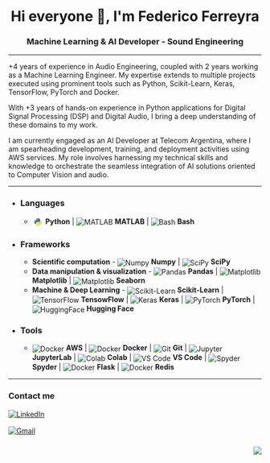 <h1 align="center">Hi everyone 👋, I'm Federico Ferreyra </h1>
<h3 align="center">Machine Learning & AI Developer - Sound Engineering
</h3>

---

+4 years of experience in Audio Engineering, coupled with 2 years working as a Machine Learning Engineer.  My expertise extends to multiple projects executed using prominent tools such as Python, Scikit-Learn, Keras, TensorFlow, PyTorch and Docker. 

With +3 years of hands-on experience in Python applications for Digital Signal Processing (DSP) and Digital Audio, I bring a deep understanding of these domains to my work. 

I am currently engaged as an AI Developer at Telecom Argentina, where I am spearheading development, training, and deployment activities using AWS services. My role involves harnessing my technical skills and knowledge to orchestrate the seamless integration of AI solutions oriented to Computer Vision and audio.

---

- <h3 align="left"> Languages</h3> 

  - <img align="center" alt="Python" width="22px" src="https://raw.githubusercontent.com/github/explore/80688e429a7d4ef2fca1e82350fe8e3517d3494d/topics/python/python.png" />  **Python** | <img align="center" alt="MATLAB" width="22px" src="https://upload.wikimedia.org/wikipedia/commons/2/21/Matlab_Logo.png" />  **MATLAB** | <img align="center" alt="Bash" width="22px" src="https://imgs.search.brave.com/QzK9M4F3TkAV8BdxNAvdBDENcNDsCKqmPy4RMQMGybs/rs:fit:300:300:1/g:ce/aHR0cHM6Ly9rZWVz/dGFsa3N0ZWNoLmNv/bS93cC1jb250ZW50/L3VwbG9hZHMvMjAx/OS8wOC9iYXNoLWxv/Z28tMzAweDMwMC5w/bmc"/> **Bash**
  
- <h3 align="left"> Frameworks</h3> 

  - **Scientific computation** - <img align="center" alt="Numpy" width="22px" src="https://cdn.worldvectorlogo.com/logos/numpy.svg" />  **Numpy** | <img align="center" alt="SciPy" width="22px" src="https://upload.wikimedia.org/wikipedia/commons/b/b2/SCIPY_2.svg" />  **SciPy**  
  - **Data manipulation & visualization** - <img align="center" alt="Pandas" width="22px" src="https://upload.wikimedia.org/wikipedia/commons/2/22/Pandas_mark.svg" />  **Pandas** | <img align="center" alt="Matplotlib" width="22px" src="https://upload.wikimedia.org/wikipedia/commons/8/84/Matplotlib_icon.svg" /> **Matplotlib** | <img align="center" alt="Matplotlib" width="22px" src="https://user-images.githubusercontent.com/315810/92161415-9e357100-edfe-11ea-917d-f9e33fd60741.png" />  **Seaborn**
  - **Machine & Deep Learning** - <img align="center" alt="Scikit-Learn" width="22px" src="https://upload.wikimedia.org/wikipedia/commons/0/05/Scikit_learn_logo_small.svg" />  **Scikit-Learn** | <img align="center" alt="TensorFlow" width="22px" src="https://upload.wikimedia.org/wikipedia/commons/2/2d/Tensorflow_logo.svg" />  **TensowFlow** | <img align="center" alt="Keras" width="22px" src="https://upload.wikimedia.org/wikipedia/commons/a/ae/Keras_logo.svg" />  **Keras** | <img align="center" alt="PyTorch" width="22px" src="https://upload.wikimedia.org/wikipedia/commons/1/10/PyTorch_logo_icon.svg" />  **PyTorch** | <img align="center" alt="HuggingFace" width="22px" src="https://huggingface.co/front/assets/huggingface_logo-noborder.svg" />  **Hugging Face**
  
- <h3 align="left"> Tools</h3> 

  - <img align="center" alt="Docker" width="22px" src="https://portal-api.handytec.mobi/api/v2/storage/show/marketing/vEApJOCPVlUa4XS6Ke8yYsW2aELmNziq.png"/>  **AWS** | <img align="center" alt="Docker" width="22px" src="https://cdn-icons-png.flaticon.com/512/919/919853.png"/>  **Docker** | <img align="center" alt="Git" width="22px" src="https://git-scm.com/images/logos/downloads/Git-Icon-1788C.png" /> **Git** | <img align="center" alt="Jupyter" width="22px" src="https://jupyter.org/assets/homepage/main-logo.svg"/> **JupyterLab** | <img align="center" alt="Colab" width="22px" src="https://avatars.githubusercontent.com/u/38081706?v=4" /> **Colab**  | <img align="center" alt="VS Code" width="22px" src="https://upload.wikimedia.org/wikipedia/commons/9/9a/Visual_Studio_Code_1.35_icon.svg"/>  **VS Code** | <img align="center" alt="Spyder" width="22px" src="https://spyder-ide.github.io/lektor-icon/static/images/spyder-logo.svg"/>  **Spyder** | <img align="center" alt="Docker" width="22px" src="https://imgs.search.brave.com/uNg3bQhMDmi2X8SA0oU0U0wF9XqLnTKejaNJxpMMDo0/rs:fit:200:200:1/g:ce/aHR0cHM6Ly9oYWNr/ci5pby90dXRvcmlh/bHMvbGVhcm4tZmxh/c2svbG9nby9sb2dv/LWZsYXNrP3Zlcj0x/NTI3NTYxMDIw" /> **Flask** | <img align="center" alt="Docker" width="22px" src="https://imgs.search.brave.com/EaqybBssQ_nH7DtKxvblG1ZoUqiEybyHu-Yl-OdxORM/rs:fit:800:600:1/g:ce/aHR0cHM6Ly9jZG4u/ZnJlZWJpZXN1cHBs/eS5jb20vbG9nb3Mv/dGh1bWJzLzJ4L3Jl/ZGlzLWxvZ28ucG5n" /> **Redis**

---

<h3 align="left">Contact me</h3>
<p align="left">
<a href="https://www.linkedin.com/in/federico-ferreyra/" target="blank"><img align="center" src="https://raw.githubusercontent.com/rahuldkjain/github-profile-readme-generator/master/src/images/icons/Social/linked-in-alt.svg" alt="LinkedIn" height="30" width="30" /></a>  
<p align="left">
<a href="mailto:federicoferreyra65@gmail.com" target="blank"><img align="center" src="https://www.google.com/gmail/about/static-2.0/images/logo-gmail.png?fingerprint=c2eaf4aae389c3f885e97081bb197b97" alt="Gmail" height="30" width="30" /></a>
<h3 align="right"> 
  
  ![](https://komarev.com/ghpvc/?username=federico-ferreyra)  </h3>
